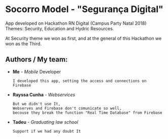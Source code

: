 # Socorro Model - "Segurança Digital"
App developed on Hackathon RN Digital (Campus Party Natal 2018)
Themes: Security, Education and Hydric Resources.

At Security theme we won as first, and at the general of this Hackathon we won as the Third.

## Authors / My team: 
* **Me** - *Mobile* Developer
  ```
  I developed this app, setting the access and connections on Firebase
  ```
* **Rayssa Cunha** - *Webservices*
  ```
  But we didn't use It,
  Webserves and Firebase don't comunicate so well,
  becouse they break the function "Real Time Database" from Firebase
  ```
* **Tadeu** - *Graduating law school*
  ```
  Support if we had any doubt It
  ```
